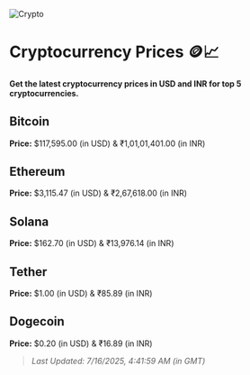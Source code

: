 
![Crypto](https://www.techguide.com.au/wp-content/uploads/2020/11/crypto3.jpeg)

# Cryptocurrency Prices 🪙📈

#### Get the latest cryptocurrency prices in USD and INR for top 5 cryptocurrencies.

## Bitcoin

**Price:** $117,595.00 (in USD) & ₹1,01,01,401.00 (in INR)

## Ethereum

**Price:** $3,115.47 (in USD) & ₹2,67,618.00 (in INR)

## Solana

**Price:** $162.70 (in USD) & ₹13,976.14 (in INR)

## Tether

**Price:** $1.00 (in USD) & ₹85.89 (in INR)

## Dogecoin

**Price:** $0.20 (in USD) & ₹16.89 (in INR)

> _Last Updated: 7/16/2025, 4:41:59 AM (in GMT)_
